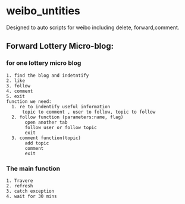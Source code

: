 # weibo_untities
Designed to auto scripts for weibo including delete, forward,comment.
## Forward Lottery Micro-blog:
### for one lottery micro blog 
    1. find the blog and indetntify
    2. like 
    3. follow
    4. comment
    5. exit
    function we need:
      1. re to indentify useful information
          topic to comment , user to follow, topic to follow
      2. follow function (parameters:name, flag)
           open another tab
           follow user or follow topic
           exit
      3. comment function(topic)
           add topic
           comment
           exit
           
### The main function
    1. Travere
    2. refresh
    3. catch exception
    4. wait for 30 mins

